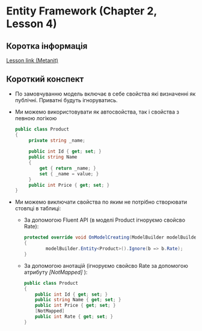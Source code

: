 # Entity Framework (Chapter 2, Lesson 4)

## Коротка інформація
[Lesson link (Metanit)](https://metanit.com/sharp/entityframeworkcore/2.5.php)

## Короткий конспект
* По замовчуванню модель включає в себе свойства які визначенні як публічні. Приватні будуть ігноруватись.
* Ми можемо використовувати як автосвойства, так і свойства з певною логікою

   ```csharp
   public class Product
   {
        private string _name;
     
        public int Id { get; set; }
        public string Name
        {
            get { return _name; }
            set { _name = value; }
        }
        public int Price { get; set; }
   }
   ```
* Ми можемо виключати свойства по яким не потрібно створювати стовпці в таблиці:
   
   * За допомогою Fluent API (в моделі Product ігноруємо свойсво Rate):
        ```csharp
        protected override void OnModelCreating(ModelBuilder modelBuilder)
        {
                modelBuilder.Entity<Product>().Ignore(b => b.Rate);
        }
        ```
   * За допомогою анотацій (ігноруємо свойсво Rate за допомогою атрибуту *[NotMapped]* ):
        ```csharp
        public class Product
        {
            public int Id { get; set; }
            public string Name { get; set; }
            public int Price { get; set; }
            [NotMapped]
            public int Rate { get; set; }
        }
        ```


